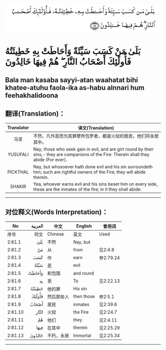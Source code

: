![002:081](images/002_081.gif)

#  بَلَىٰ مَنْ كَسَبَ سَيِّئَةً وَأَحَاطَتْ بِهِ خَطِيئَتُهُ فَأُولَٰئِكَ أَصْحَابُ النَّارِ ۖ هُمْ فِيهَا خَالِدُونَ 

## Bala man kasaba sayyi-atan waahatat bihi khatee-atuhu faola-ika as-habu alnnari hum feehakhalidoona

## 翻译(Translation)：

| Translator | 译文(Translation)                                            |
|:----------:| ------------------------------------------------------------ |
| 马坚       | 不然，凡作恶而为其罪孽所包罗者，都是火狱的居民，他们将永居其中。 |
| YUSUFALI   | Nay, those who seek gain in evil, and are girt round by their sins,- they are companions of the Fire: Therein shall they abide (For ever). |
| PICKTHAL   | Nay, but whosoever hath done evil and his sin surroundeth him; such are rightful owners of the Fire; they will abide therein. |
| SHAKIR     | Yea, whoever earns evil and his sins beset him on every side, these are the inmates of the fire; in it they shall abide. |

---

## 对位释义(Words Interpretation)：

| No      | العربية | 中文       | English    | 曾用词    |
| ------- | ------: | ---------- | ---------- | --------- |
| 序号    |    阿文 | Chinese    | 英文       | Used      |
| 2:81.1  |     بَلَىٰ | 不然       | Nay, but   |           |
| 2:81.2  |      مَنْ | 从         | from       | 见2:4.8   |
| 2:81.3  |     كَسَبَ | 作         | earn       | 参2:79.24 |
| 2:81.4  |    سَيِّئَةً | 恶         | evil       |           |
| 2:81.5  |  وَأَحَاطَتْ | 和包围     | and round  |           |
| 2:81.6  |      بِهِ | 至         | To         | 见2:22.13 |
| 2:81.7  |  خَطِيئَتُهُ | 他的罪     | His sin    |           |
| 2:81.8  |  فَأُولَٰئِكَ | 然后那些人 | then those | 参2:5.1   |
| 2:81.9  |   أَصْحَابُ | 居民       | inmates    | 见2:39.6  |
| 2:81.10 |   النَّارِ | 火狱       | the Fire   | 见2:24.7  |
| 2:81.11 |      هُمْ | 他们       | they       | 见2:4.11  |
| 2:81.12 |    فِيهَا | 在其中     | therein    | 见2:25.29 |
| 2:81.13 |  خَالِدُونَ | 不朽，永居 | Immortal   | 见2:25.34 |

---
